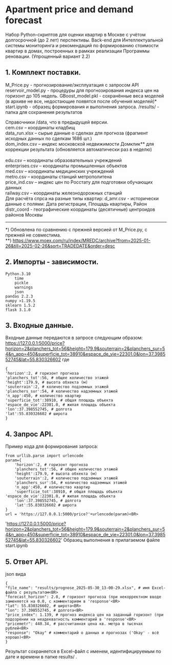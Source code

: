# Apartment price and demand forecast
Набор Python-скриптов для оценки квартир в Москве с учётом долгосрочной (до 2 лет) перспективы.
Back-end для Интеллектуальной системы мониторинга и рекомендаций по формированию стоимости квартир в домах, 
построенных в рамках реализации Программы реновации.
(Упрощенный вариант 2.2)

## 1. Комплект поставки.

M_Price.py - прогнозирование/эксплуатация с запросом API
reservoir_model.py - процедуры для прогнозирования индекса цен на горизонт до 105 недель. 
GBoost_model.pkl - сохранённые веса моделей (в архиве не все, недостающие появятся после обучения моделей)*
start.ipynb - образец формирования и выполнения запроса.
/results/ - папка для сохранения результатов


Справочники /data, что в предыдущей версии.<BR>
	cem.csv – координаты кладбищ<BR>
	data_run.xlsx – сырые данные о сделках для прогноза (фрагмент исходных данных по сделкам 1686 шт.) <BR>
	dom_index.csv – индекс московской недвижимости Домклик** для коррекции результата (обновляется автоматически раз в неделю)<BR><BR>
	edu.csv – координаты образовательных учреждений<BR>
	enterprises.csv – координаты промышленных объектов<BR>
	med.csv – координаты медицинских учреждений<BR>
	metro.csv – координаты станций метрополитена<BR>
	price_ind.csv – индекс цен по Росстату для подготовки обучающих данных<BR>
	railway.csv – координаты железнодорожных станций<BR>
 Для расчёта спрса на разные типы квартир:
 	d_amr.csv - исторически данные с полями: Дата регистрации, Площадь квартиры, Район<BR>
  	distr_coord - географические координаты (десятичные) центроидов районов Москвы
 
 ______________
*) Обновлена по сравнению с прежней версией от M_Price.py, с прежней не совместима.<BR>
**) https://www.moex.com/ru/index/MREDC/archive?from=2025-01-26&till=2025-02-26&sort=TRADEDATE&order=desc


## 2. Импорты - зависимости.
	Python.3.10
		time
		pickle
		warnings
		json
	pandas 2.2.3
	numpy >1.19.5
	sklearn 1.5.2
 	flask 3.1.0

## 3. Входные данные.
Входные данные передаются в запросе следующим образом:
https://127.0.0.1:5000/price?horizon=2&planchers_tot=56&height=179.9&souterrain=2&planchers_sur=54&n_app=450&superficie_tot=38910&espace_de_vie=22301.0&lon=37.398552745&lat=55.830326602
где<BR>
	
 	{
  	'horizon':2, # горизонт прогноза
	'planchers_tot':56, # общее количество этажей
	'height':179.9, # высота обхекта (м)
	'souterrain':2, # количество подземных этажей
	'planchers_sur':54, # количество надземных этажей
	'n_app':450, # количество квартир
	'superficie_tot':38910, # общая площадь объекта 
	'espace_de_vie':22301.0, # жилая площадь объекта
	'lon':37.398552745, # долгота 
	'lat':55.830326602 # широта
 	}


## 4. Запрос API.

Пример кода для формирования запроса:<BR>

	from urllib.parse import urlencode
	param={
    	'horizon':2, # горизонт прогноза
    	'planchers_tot':56, # общее количество этажей
    	'height':179.9, # высота обхекта (м)
    	'souterrain':2, # количество подземных этажей
    	'planchers_sur':54, # количество надземных этажей
    	'n_app':450, # количество квартир
    	'superficie_tot':38910, # общая площадь объекта 
   	'espace_de_vie':22301.0, # жилая площадь объекта
    	'lon':37.398552745, # долгота
    	'lat':55.830326602 # широта
	}
	url = 'https://127.0.0.1:5000/price?'+urlencode(param)<BR>

'https://127.0.0.1:5000/price?horizon=2&planchers_tot=56&height=179.9&souterrain=2&planchers_sur=54&n_app=450&superficie_tot=38910&espace_de_vie=22301.0&lon=37.398552745&lat=55.830326602'
Образец выполнения в прилагаемом файле start.ipynb

## 5. Ответ API.
json вида<BR>

	{
  	"file_name": "results/prognose_2025-05-30_13-00-29.xlsx", # имя Excel-файла с результатом<BR>
  	"forecast_horizon": 2.0, # горизонт прогноза (при некорректном вводе заменяется на 0.0, c комментарием в 'response'<BR>
  	"lat": 55.830326602, # широта<BR>
  	"lon": 37.398552745, # долгота<BR>
  	"price_index": 1.139, # прогноз индекса цен на заданный горизонт (при подозрении на неадекватность комментарий в 'response'<BR>
  	"pricemetr": 440.34, # рассчитанная цена кв. метра в тысячах рублей<BR>
  	"response": "Okay" # комментарий о данных и прогнозах ('Okay' - всё хорошо)<BR>
	}

Результат сохраняется в Excel-файл с именем, идентифицируемым по дате и времени в папке results/ .

